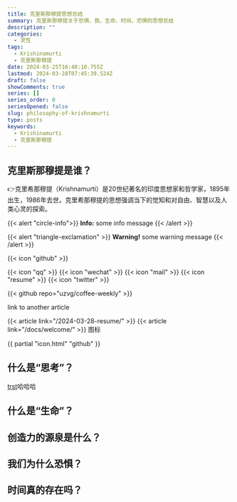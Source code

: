 ```yaml
---
title: 克里斯那穆提思想总结
summary: 克里斯那穆提关于恐惧、我、生命、时间、恐惧的思想总结
description: ""
categories:
  - 灵性
tags:
  - Krishinamurti
  - 克里斯那穆提
date: 2024-03-25T16:48:10.755Z
lastmod: 2024-03-28T07:45:39.524Z
draft: false
showComments: true
series: []
series_order: 0
seriesOpened: false
slug: philosophy-of-krishnamurti
type: posts
keywords:
  - Krishinamurti
  - 克里斯那穆提
---
```


## 克里斯那穆提是谁？

👉克里希那穆提（Krishnamurti）是20世纪著名的印度思想家和哲学家，1895年出生，1986年去世。克里希那穆提的思想强调当下的觉知和对自由、智慧以及人类心灵的探索。

{{< alert "circle-info">}}
**Info:** some info message
{{< /alert >}}

{{< alert "triangle-exclamation" >}}
**Warning!** some warning message
{{< /alert >}}

{{< icon "github" >}}

{{< icon "qq" >}}
{{< icon "wechat" >}}
{{< icon "mail" >}}
{{< icon "resume" >}}
{{< icon "twitter" >}}





{{< github repo="uzvg/coffee-weekly" >}}

link to another article

{{< article link="/2024-03-28-resume/" >}}
{{< article link="/docs/welcome/" >}}
图标

{{ partial "icon.html" "github" }}


## 什么是“思考”？

[trst](#克里斯那穆提是谁)哈哈哈
## 什么是“生命”？

## 创造力的源泉是什么？

## 我们为什么恐惧？

## 时间真的存在吗？